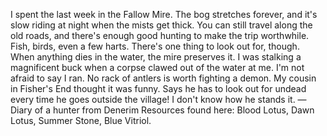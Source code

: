 I spent the last week in the Fallow Mire. The bog stretches forever, and it's slow riding at night when the mists get thick. You can still travel along the old roads, and there's enough good hunting to make the trip worthwhile. Fish, birds, even a few harts.
There's one thing to look out for, though. When anything dies in the water, the mire preserves it. I was stalking a magnificent buck when a corpse clawed out of the water at me. I'm not afraid to say I ran. No rack of antlers is worth fighting a demon. My cousin in Fisher's End thought it was funny. Says he has to look out for undead every time he goes outside the village! I don't know how he stands it.
—Diary of a hunter from Denerim
Resources found here: Blood Lotus, Dawn Lotus, Summer Stone, Blue Vitriol.